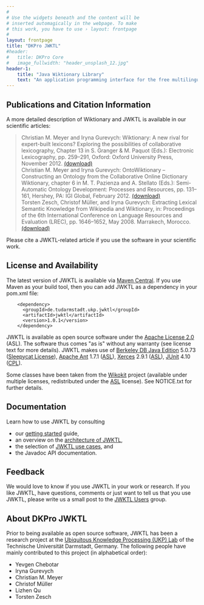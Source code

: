 ```yaml
---
#
# Use the widgets beneath and the content will be
# inserted automagically in the webpage. To make
# this work, you have to use › layout: frontpage
#
layout: frontpage
title: "DKPro JWKTL"
#header:
#	title: DKPro Core
#   image_fullwidth: "header_unsplash_12.jpg"
header-1:
    title: "Java Wiktionary Library"
    text: "An application programming interface for the free multilingual online dictionary Wiktionary. Wiktionary (http://www.wiktionary.org) is collaboratively constructed by volunteers and continually growing. JWKTL enables efficient and structured access to the information encoded in the English, the German, and the Russian Wiktionary language editions, including sense definitions, part of speech tags, etymology, example sentences, translations, semantic relations, and many other lexical information types. The API was first described in an [LREC 2008](http://www.ukp.tu-darmstadt.de/fileadmin/user_upload/Group_UKP/publikationen/2008/lrec08_camera_ready.pdf) paper. The Russian JWKTL parser is based on [Wikokit](http://code.google.com/p/wikokit/)."
---
```



Publications and Citation Information
-------------------------------------

A more detailed description of Wiktionary and JWKTL is available in our scientific articles:

> Christian M. Meyer and Iryna Gurevych: Wiktionary: A new rival for expert-built lexicons? Exploring the possibilities of collaborative lexicography, Chapter 13 in S. Granger & M. Paquot (Eds.): Electronic Lexicography, pp. 259–291, Oxford: Oxford University Press, November 2012. [(download)](http://www.ukp.tu-darmstadt.de/publications/details/?no_cache=1&tx_bibtex_pi1%5Bpub_id%5D=TUD-CS-2012-0008)   
> Christian M. Meyer and Iryna Gurevych: OntoWiktionary – Constructing an Ontology from the Collaborative Online Dictionary Wiktionary, chapter 6 in M. T. Pazienza and A. Stellato (Eds.): Semi-Automatic Ontology Development: Processes and Resources, pp. 131–161, Hershey, PA: IGI Global, February 2012. [(download)](http://www.ukp.tu-darmstadt.de/publications/details/?no_cache=1&tx_bibtex_pi1%5Bpub_id%5D=TUD-CS-2011-0202)   
> Torsten Zesch, Christof Müller, and Iryna Gurevych: Extracting Lexical Semantic Knowledge from Wikipedia and Wiktionary, in: Proceedings of the 6th International Conference on Language Resources and Evaluation (LREC), pp. 1646–1652, May 2008. Marrakech, Morocco. [(download)](http://www.ukp.tu-darmstadt.de/publications/details/?no_cache=1&tx_bibtex_pi1%5Bpub_id%5D=TUD-CS-2008-4)

Please cite a JWKTL-related article if you use the software in your scientific work. 


License and Availability
------------------------

The latest version of JWKTL is available via [Maven Central](http://search.maven.org/#search%7Cga%7C1%7Ca%3A%22jwktl%22). If you use Maven as your build tool, then you can add JWKTL as a dependency in your pom.xml file:

		<dependency>
		  <groupId>de.tudarmstadt.ukp.jwktl</groupId>
		  <artifactId>jwktl</artifactId>
		  <version>1.0.1</version>
		</dependency>

JWKTL is available as open source software under the [Apache License 2.0](http://www.apache.org/licenses/LICENSE-2.0) (ASL). The software thus comes "as is" without any warranty (see license text for more details). JWKTL makes use of [Berkeley DB Java Edition](http://www.oracle.com/technetwork/products/berkeleydb/downloads/index-098622.html) 5.0.73 ([Sleepycat License](http://download.oracle.com/maven/com/sleepycat/je/license.txt)), [Apache Ant](http://archive.apache.org/dist/ant/source/) 1.7.1 ([ASL](http://www.apache.org/licenses/LICENSE-2.0)), [Xerces](http://xerces.apache.org/xerces2-j/) 2.9.1 ([ASL](http://www.apache.org/licenses/LICENSE-2.0)), [JUnit](http://junit.org/) 4.10 ([CPL](http://www.opensource.org/licenses/cpl1.0.txt)).

Some classes have been taken from the [Wikokit](http://code.google.com/p/wikokit/) project (available under multiple licenses, redistributed under the [ASL](http://www.apache.org/licenses/LICENSE-2.0) license). See NOTICE.txt for further details. 


Documentation
-------------

Learn how to use JWKTL by consulting

* our [getting started](documentation/getting-started/) guide,
* an overview on the [architecture of JWKTL](documentation/architecture/),
* the selection of [JWKTL use cases](documentation/use-cases/), and
* the Javadoc API documentation. 


Feedback
--------

We would love to know if you use JWKTL in your work or research. If you like JWKTL, have questions, comments or just want to tell us that you use JWKTL, please write us a small post to the [JWKTL Users](https://groups.google.com/forum/#!forum/jwktl-users) group. 


About DKPro JWKTL
-----------------

Prior to being available as open source software, JWKTL has been a research project at the [Ubiquitous Knowledge Processing (UKP) Lab](http://www.ukp.tu-darmstadt.de/) of the Technische Universität Darmstadt, Germany. The following people have mainly contributed to this project (in alphabetical order):

* Yevgen Chebotar
* Iryna Gurevych
* Christian M. Meyer
* Christof Müller
* Lizhen Qu
* Torsten Zesch 
